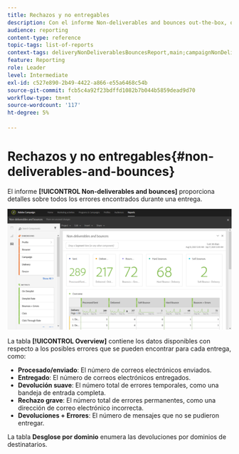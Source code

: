 ```yaml
---
title: Rechazos y no entregables
description: Con el informe Non-deliverables and bounces out-the-box, obtenga información sobre los errores que se pueden producir en la entrega.
audience: reporting
content-type: reference
topic-tags: list-of-reports
context-tags: deliveryNonDeliverablesBouncesReport,main;campaignNonDeliverablesBouncesReport,main;programNonDeliverablesBouncesReport,main
feature: Reporting
role: Leader
level: Intermediate
exl-id: c527e890-2b49-4422-a866-e55a6468c54b
source-git-commit: fcb5c4a92f23bdffd1082b7b044b5859dead9d70
workflow-type: tm+mt
source-wordcount: '117'
ht-degree: 5%

---
```


# Rechazos y no entregables{#non-deliverables-and-bounces}

El informe **[!UICONTROL Non-deliverables and bounces]** proporciona detalles sobre todos los errores encontrados durante una entrega.

![](assets/delivery_reports_7.png)

La tabla **[!UICONTROL Overview]** contiene los datos disponibles con respecto a los posibles errores que se pueden encontrar para cada entrega, como:

* **Procesado/enviado**: El número de correos electrónicos enviados.
* **Entregado**: El número de correos electrónicos entregados.
* **Devolución suave**: El número total de errores temporales, como una bandeja de entrada completa.
* **Rechazo grave**: El número total de errores permanentes, como una dirección de correo electrónico incorrecta.
* **Devoluciones + Errores**: El número de mensajes que no se pudieron entregar.

La tabla **Desglose por dominio** enumera las devoluciones por dominios de destinatarios.
